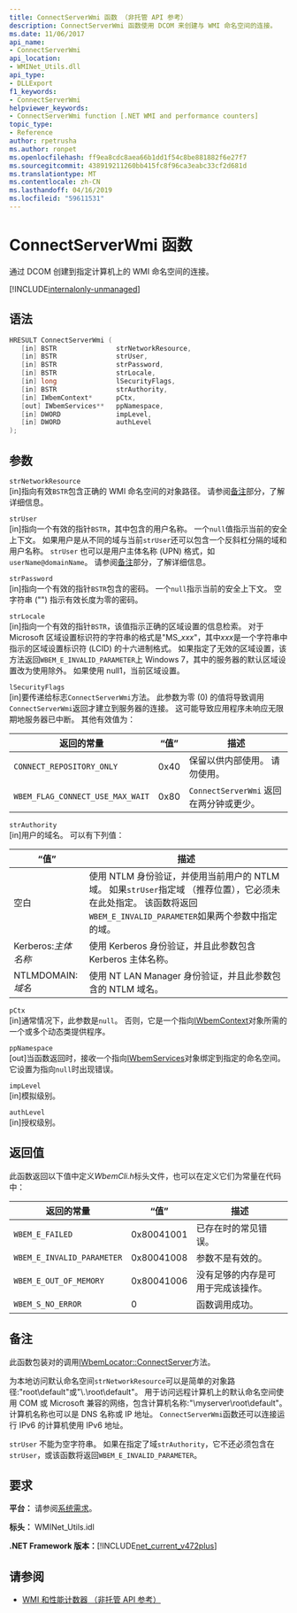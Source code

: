 ```yaml
---
title: ConnectServerWmi 函数 （非托管 API 参考）
description: ConnectServerWmi 函数使用 DCOM 来创建与 WMI 命名空间的连接。
ms.date: 11/06/2017
api_name:
- ConnectServerWmi
api_location:
- WMINet_Utils.dll
api_type:
- DLLExport
f1_keywords:
- ConnectServerWmi
helpviewer_keywords:
- ConnectServerWmi function [.NET WMI and performance counters]
topic_type:
- Reference
author: rpetrusha
ms.author: ronpet
ms.openlocfilehash: ff9ea8cdc8aea66b1dd1f54c8be881882f6e27f7
ms.sourcegitcommit: 438919211260bb415fc8f96ca3eabc33cf2d681d
ms.translationtype: MT
ms.contentlocale: zh-CN
ms.lasthandoff: 04/16/2019
ms.locfileid: "59611531"
---
```

# <a name="connectserverwmi-function"></a>ConnectServerWmi 函数

通过 DCOM 创建到指定计算机上的 WMI 命名空间的连接。

[!INCLUDE[internalonly-unmanaged](../../../../includes/internalonly-unmanaged.md)]

## <a name="syntax"></a>语法

```cpp
HRESULT ConnectServerWmi (
   [in] BSTR               strNetworkResource,
   [in] BSTR               strUser,
   [in] BSTR               strPassword,
   [in] BSTR               strLocale,
   [in] long               lSecurityFlags,
   [in] BSTR               strAuthority,
   [in] IWbemContext*      pCtx,
   [out] IWbemServices**   ppNamespace,
   [in] DWORD              impLevel,
   [in] DWORD              authLevel
);
```

## <a name="parameters"></a>参数

`strNetworkResource`\
[in]指向有效`BSTR`包含正确的 WMI 命名空间的对象路径。 请参阅[备注](#remarks)部分，了解详细信息。

`strUser`\
[in]指向一个有效的指针`BSTR`，其中包含的用户名称。 一个`null`值指示当前的安全上下文。 如果用户是从不同的域与当前`strUser`还可以包含一个反斜杠分隔的域和用户名称。 `strUser` 也可以是用户主体名称 (UPN) 格式，如`userName@domainName`。 请参阅[备注](#remarks)部分，了解详细信息。

`strPassword`\
[in]指向一个有效的指针`BSTR`包含的密码。 一个`null`指示当前的安全上下文。 空字符串 ("") 指示有效长度为零的密码。

`strLocale`\
[in]指向一个有效的指针`BSTR`，该值指示正确的区域设置的信息检索。 对于 Microsoft 区域设置标识符的字符串的格式是"MS\_*xxx*"，其中*xxx*是一个字符串中指示的区域设置标识符 (LCID) 的十六进制格式。 如果指定了无效的区域设置，该方法返回`WBEM_E_INVALID_PARAMETER`上 Windows 7，其中的服务器的默认区域设置改为使用除外。 如果使用 null1，当前区域设置。

`lSecurityFlags`\
[in]要传递给标志`ConnectServerWmi`方法。 此参数为零 (0) 的值将导致调用`ConnectServerWmi`返回才建立到服务器的连接。 这可能导致应用程序未响应无限期地服务器已中断。 其他有效值为：

| 返回的常量  | “值”  | 描述  |
|---------|---------|---------|
| `CONNECT_REPOSITORY_ONLY` | 0x40 | 保留以供内部使用。 请勿使用。 |
| `WBEM_FLAG_CONNECT_USE_MAX_WAIT` | 0x80 | `ConnectServerWmi` 返回在两分钟或更少。 |

`strAuthority`\
[in]用户的域名。 可以有下列值：

| “值” | 描述 |
|---------|---------|
| 空白 | 使用 NTLM 身份验证，并使用当前用户的 NTLM 域。 如果`strUser`指定域 （推荐位置），它必须未在此处指定。 该函数将返回`WBEM_E_INVALID_PARAMETER`如果两个参数中指定的域。 |
| Kerberos:*主体名称* | 使用 Kerberos 身份验证，并且此参数包含 Kerberos 主体名称。 |
| NTLMDOMAIN:*域名* | 使用 NT LAN Manager 身份验证，并且此参数包含的 NTLM 域名。 |

`pCtx`\
[in]通常情况下，此参数是`null`。 否则，它是一个指向[IWbemContext](/windows/desktop/api/wbemcli/nn-wbemcli-iwbemcontext)对象所需的一个或多个动态类提供程序。

`ppNamespace`\
[out]当函数返回时，接收一个指向[IWbemServices](/windows/desktop/api/wbemcli/nn-wbemcli-iwbemservices)对象绑定到指定的命名空间。 它设置为指向`null`时出现错误。

`impLevel`\
[in]模拟级别。

`authLevel`\
[in]授权级别。

## <a name="return-value"></a>返回值

此函数返回以下值中定义*WbemCli.h*标头文件，也可以在定义它们为常量在代码中：

|返回的常量  |“值”  |描述  |
|---------|---------|---------|
| `WBEM_E_FAILED` | 0x80041001 | 已存在时的常见错误。 |
| `WBEM_E_INVALID_PARAMETER` | 0x80041008 | 参数不是有效的。 |
| `WBEM_E_OUT_OF_MEMORY` | 0x80041006 | 没有足够的内存是可用于完成该操作。 |
| `WBEM_S_NO_ERROR` | 0 | 函数调用成功。  |

## <a name="remarks"></a>备注

此函数包装对的调用[IWbemLocator::ConnectServer](/windows/desktop/api/wbemcli/nf-wbemcli-iwbemlocator-connectserver)方法。

为本地访问默认命名空间`strNetworkResource`可以是简单的对象路径:"root\default"或"\\.\root\default"。 用于访问远程计算机上的默认命名空间使用 COM 或 Microsoft 兼容的网络，包含计算机名称:"\\myserver\root\default"。 计算机名称也可以是 DNS 名称或 IP 地址。 `ConnectServerWmi`函数还可以连接运行 IPv6 的计算机使用 IPv6 地址。

`strUser` 不能为空字符串。 如果在指定了域`strAuthority`，它不还必须包含在`strUser`，或该函数将返回`WBEM_E_INVALID_PARAMETER`。

## <a name="requirements"></a>要求

 **平台：** 请参阅[系统需求](../../../../docs/framework/get-started/system-requirements.md)。

 **标头：** WMINet_Utils.idl

 **.NET Framework 版本：**[!INCLUDE[net_current_v472plus](../../../../includes/net-current-v472plus.md)]

## <a name="see-also"></a>请参阅

- [WMI 和性能计数器 （非托管 API 参考）](index.md)